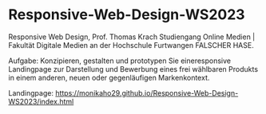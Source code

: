 # Responsive-Web-Design-WS2023

Responsive Web Design, Prof. Thomas Krach Studiengang Online Medien | Fakultät Digitale Medien an der Hochschule Furtwangen FALSCHER HASE.

Aufgabe: Konzipieren, gestalten und prototypen Sie eineresponsive Landingpage zur Darstellung und Bewerbung eines frei wählbaren Produkts in einem anderen, neuen oder gegenläufigen Markenkontext.

Landingpage: https://monikaho29.github.io/Responsive-Web-Design-WS2023/index.html
